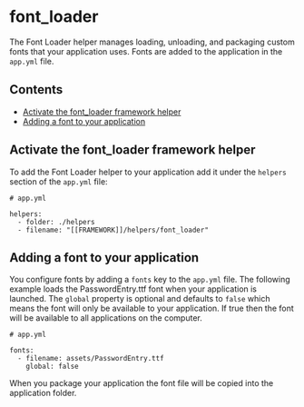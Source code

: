 # font_loader

The Font Loader helper manages loading, unloading, and packaging custom fonts that your application uses. Fonts are added to the application in the `app.yml` file.

## Contents

* [Activate the font_loader framework helper](#activate-the-font_loader-framework-helper)
* [Adding a font to your application](#adding-a-font-to-your-application)

## Activate the font_loader framework helper

To add the Font Loader helper to your application add it under the `helpers` section of the `app.yml` file:

```
# app.yml

helpers:
  - folder: ./helpers
  - filename: "[[FRAMEWORK]]/helpers/font_loader"
```

## Adding a font to your application

You configure fonts by adding a `fonts` key to the `app.yml` file. The following example loads the PasswordEntry.ttf font when your application is launched. The `global` property is optional and defaults to `false` which means the font will only be available to your application. If true then the font will be available to all applications on the computer.

```
# app.yml

fonts:
  - filename: assets/PasswordEntry.ttf
    global: false
```

When you package your application the font file will be copied into the application folder.
